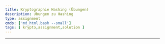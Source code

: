 ```yaml
---
title: Kryptographie Hashing (Übungen)
description: Übungen zu Hashing
type: assignment
cmds: ['md_html.bash --small']
tags: [ krypto,assignment,solution ]
---
```


---


